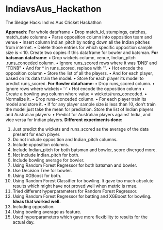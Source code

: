 # IndiavsAus_Hackathon
The Sledge Hack: Ind vs Aus Cricket Hackathon

**Approach:**
For whole dataframe
•	Drop match_id, stumpings, catches, match_date columns
•	Parse opposition column into opposition team and venue
•	Insert column Indian_pitch by noting down all the Indian pitches from internet.
•	Delete those entries for which specific opposition sample size is < 10.
Create two copies if this dataframe for bowler and batsman.
**For batsman dataframe:**
•	Drop wickets column, venue, Indian_pitch ,runs_conceded column.
•	Ignore runs_scored rows where it was ‘DNB’ and “TDNB”
•	And for * in runs_scored, replace with “”.
•	Hot encode the opposition column
•	Store the list of all the players.
•	And for each player, based on its data train the model.
•	Store for each player its model to predict runs_scored.
**For Bowler dataframe:**
•	Drop runs_scored column.
•	Ignore rows where wickets= ‘-‘
•	Hot encode the opposition column
•	Create a bowling avg column where value = wickets/runs_conceded.
•	Normalize it.
•	Drop runs-conceded column.
•	For each player train its model and store it.
•	If for any player sample size is less than 10, don’t train the model just take the mean for prediction.
Store the list of Indian players and Australian players:
•	Predict for Australian players against India, and vice versa for Indian players.
**Different experiments done:**
1.	Just predict the wickets and runs_scored as the average of the data present for each player.
2.	Do not include opposition and Indian_pitch columns.
3.	Include opposition columns.
4.	Include Indian_pitch for both batsman and bowler, score diverged more.
5.	Not  include Indian_pitch for both.
6.	Include bowling average for bowler.
7.	Using Random Forest Regressor for both batsman and bowler.
8.	Use Decision Tree for bowler.
9.	Using XGBoost for both.
10.	Using Random Forest Classifier for bowling. It gave too much absolute results which might have not proved well when metric is rmse.
11.	Tried different hyperparameters for Random Forest Regressor.
12.	Using Random Forest Regressor for batting and XGBoost for bowling.
**Ideas that worked well.**
1.	Including opposition.
2.	Using bowling average as feature.
3.	Used hyperparameters which gave more flexibility to results for the actual day.
